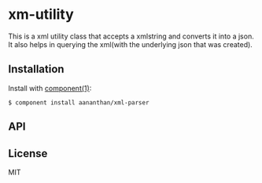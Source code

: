# xm-utility

 This is a xml utility class that accepts a xmlstring and converts it into a json. 
 It also helps in querying the xml(with the underlying json that was created).

## Installation

  Install with [component(1)](http://component.io):

    $ component install aananthan/xml-parser

## API



## License

  MIT
